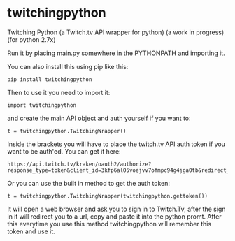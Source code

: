 twitchingpython
===============

Twitching Python (a Twitch.tv API wrapper for python) (a work in progress) (for python 2.7x)

Run it by placing main.py somewhere in the PYTHONPATH and importing it.

You can also install this using pip like this:

    pip install twitchingpython

Then to use it you need to import it:

    import twitchingpython
    
and create the main API object and auth yourself if you want to:

    t = twitchingpython.TwitchingWrapper()
    
Inside the brackets you will have to place the twitch.tv API auth token if you want to be auth'ed. You can get it here:

    https://api.twitch.tv/kraken/oauth2/authorize?response_type=token&client_id=3kfp6al05voejvv7ofmpc94g4jga0tb&redirect_uri=http://httpbin.org/&scope=user_read+user_blocks_edit+user_follows_edit+channel_editor+channel_commercial+channel_stream+channel_subscriptions+channel_check_subscription+user_blocks_read+channel_read
    
Or you can use the built in method to get the auth token:

    t = twitchingpython.TwitchingWrapper(twitchingpython.gettoken())

It will open a web browser and ask you to sign in to Twitch.Tv, after the sign in it will redirect you to a url, copy and paste it into the python promt. After this everytime you use this method twitchingpython will remember this token and use it. 
